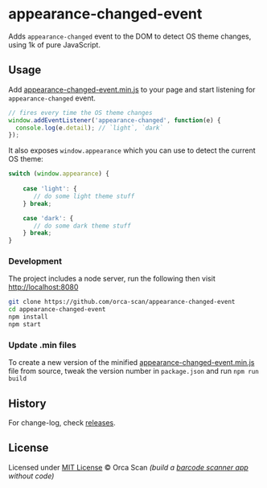 # appearance-changed-event

Adds `appearance-changed` event to the DOM to detect OS theme changes, using 1k of pure JavaScript.

## Usage

Add [appearance-changed-event.min.js](dist/appearance-changed-event.min.js) to your page and start listening for `appearance-changed` event.

```js
// fires every time the OS theme changes
window.addEventListener('appearance-changed', function(e) {
  console.log(e.detail); // `light`, `dark`
});
```

It also exposes `window.appearance` which you can use to detect the current OS theme:
```js
switch (window.appearance) {
    
    case 'light': {
       // do some light theme stuff
    } break;

    case 'dark': {
       // do some dark theme stuff
    } break;
}
```

### Development

The project includes a node server, run the following then visit [http://localhost:8080](http://localhost:8080)

```bash
git clone https://github.com/orca-scan/appearance-changed-event
cd appearance-changed-event
npm install
npm start
```

### Update .min files

To create a new version of the minified [appearance-changed-event.min.js](dist/appearance-changed-event.min.js) file from source, tweak the version number in `package.json` and run `npm run build`

## History

For change-log, check [releases](https://github.com/orca-scan/appearance-changed-event/releases).


## License

Licensed under [MIT License](LICENSE) &copy; Orca Scan _(build a [barcode scanner app](https://orcascan.com) without code)_